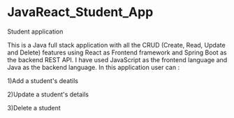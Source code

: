 # JavaReact_Student_App
Student application

This is a Java full stack application with all the CRUD (Create, Read, Update and Delete) features using React as Frontend framework and Spring Boot as the backend REST API. I have used JavaScript as the frontend language and Java as the backend language.
In this application user can :

1)Add a student's deatils

2)Update a student's details

3)Delete a student 
